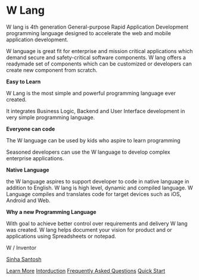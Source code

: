 # W Lang

W lang is 4th generation General-purpose Rapid Application Development programming language designed to accelerate the web and mobile application development. 

W language is great fit for enterprise and mission critical applications which demand secure and safety-critical software components. W lang offers a readymade set of components which can be customized or developers can create new component from scratch. 



****Easy to Learn**** 

W Lang is the most simple and powerful programming language ever created.

It  integrates Business Logic, Backend and User Interface development in very simple programming language.


****Everyone can code**** 

The W language can be used by kids who aspire to learn programming 

Seasoned developers can use the W language to develop complex enterprise applications. 

****Native Language**** 

the W language aspires to support developer to code in native language in addition to English. 
W lang is high level, dynamic and compiled language. W Language compiles and translates code for target devices such as iOS, Android and Web. 




****Why a new Programming Language**** 

With goal to achieve better control over requirements and delivery W lang was created. W lang helps document your vision for product and or applications using Spreadsheets or notepad. 


W / Inventor  

[Sinha Santosh](https://www.linkedin.com/in/infosinha/)

[Learn More](http://wlang.in)
[Intorduction](https://wlang.in/docs/getting-started/introduction/)
[Frequently Asked Questions](https://wlang.in/docs/help/faq/)
[Quick Start](https://wlang.in/docs/getting-started/quick-start/)
